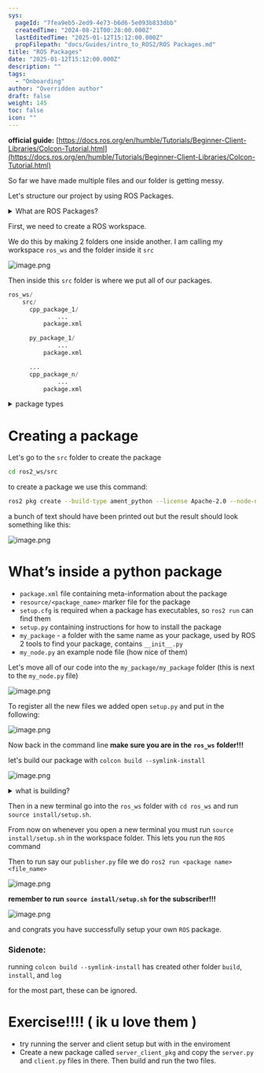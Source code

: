 ```yaml
---
sys:
  pageId: "7fea9eb5-2ed9-4e73-b6d6-5e093b833dbb"
  createdTime: "2024-08-21T00:28:00.000Z"
  lastEditedTime: "2025-01-12T15:12:00.000Z"
  propFilepath: "docs/Guides/intro_to_ROS2/ROS Packages.md"
title: "ROS Packages"
date: "2025-01-12T15:12:00.000Z"
description: ""
tags:
  - "Onboarding"
author: "Overridden author"
draft: false
weight: 145
toc: false
icon: ""
---
```


**official guide:** [https://docs.ros.org/en/humble/Tutorials/Beginner-Client-Libraries/Colcon-Tutorial.html](https://docs.ros.org/en/humble/Tutorials/Beginner-Client-Libraries/Colcon-Tutorial.html)

So far we have made multiple files and our folder is getting messy.

Let's structure our project by using ROS Packages.

<details>

<summary>What are ROS Packages?</summary>

ROS Packages are, as the name implies, packages of code that are highly sharable between ROS developers.

They consist of a folder, `package.xml` file, and source code

```python
      cpp_package_1/
		      ... imagine much code files here ..
          package.xml
```

</details>

First, we need to create a ROS workspace.

We do this by making 2 folders one inside another. I am calling my workspace `ros_ws` and the folder inside it `src`

![image.png](https://prod-files-secure.s3.us-west-2.amazonaws.com/d518164a-d88e-44d1-a4ee-3adb3bd8bce0/70706947-fd18-4537-a67b-e12946812d31/image.png?X-Amz-Algorithm=AWS4-HMAC-SHA256&X-Amz-Content-Sha256=UNSIGNED-PAYLOAD&X-Amz-Credential=ASIAZI2LB466263T4JVF%2F20250406%2Fus-west-2%2Fs3%2Faws4_request&X-Amz-Date=20250406T080934Z&X-Amz-Expires=3600&X-Amz-Security-Token=IQoJb3JpZ2luX2VjEMf%2F%2F%2F%2F%2F%2F%2F%2F%2F%2FwEaCXVzLXdlc3QtMiJGMEQCIGFEixhNHGmuZWANjRCwb4vpLqOkjrohOGgrYSLVSO4qAiAKRrHZI%2Fxes2OfwTCX4LUpxn%2FZYEJglpPywf4yJc9zKyr%2FAwhAEAAaDDYzNzQyMzE4MzgwNSIM%2BZcbaCZGVmTJVZW8KtwDcC3iy24aqt40HiPBt%2BIF5oRrHHFVxqpHU%2FltboZWJ5lNgwp6KItty7wjetWd6MscQoe3LefrraNTKil5s9bm07e9KXSYfh%2FDTLdOWK%2FjZLzJo8%2Fys7GZ%2BEFZM9D040%2FfZIbaSew3I1%2BWjO6tklegwDqY4ZGlkiFhAS6c1aCIpVbJNB4rRBM4Pm44dJjZZd6ByuSe1Oi4X0dYKzUekXxdm6tDmBidLRe8hxESk6e3cRMnDUU9tJbK%2FFxqTz6BFnmlw4ly807X1FYvNSZhsQ081tT04YkIl5TgjyQPzGdVE2WNS6LYjgz%2BsCXpAMiEPK6BE1S%2FekB9POAYuey0VM%2FVi%2Bxfs9b%2FgvSwE8rf2Fn4qU%2BX9aYmb8WC1bgEPCWFYDROgbIuaOO3D23wBGKe%2FtAafpZDVVaaEBOUieg2sHdN812GiObcRyTGpIsYz37R401p%2FZBeUl3NoSKteVLxG%2FDvaNnzdrh5QCzC2Y9oXCDSY5zpaNtwFPLQBfO%2F4hATVETIZb09nkN1G0fIoimChwBYZZ4ImKn4CLUSt%2F74SdGlbvLmPowkl2RHopX392YrRRGE%2BgT%2B%2BTI9sOUppuwWhoACVnnulLJdtCW%2FTdtK76ErZh1X3VR1J4GbAZId%2FJwww8DIvwY6pgH5%2Bum2stwMIrLzVJAm9t4YNxRAG6vHwuurlL7ElOgqOMiInuVQ0PWnm74o7krf461jS%2B5O0FU2Xt%2BX9C%2B6mixMwZrJkCkBsGdxrgIBgCF7aNtz3y2dFExPXrDbj26xER77WwZgJQFwHdw4Yril5LGw%2FE%2Fl9T9XNt1NKUzqw%2FTxSVjsiyaVsWXdM7kVkNxbkUW5za%2BkVySAU7qRuLYkkt%2F0GW4IZjOO&X-Amz-Signature=2195fe37e4fcce3917cc4f81a2ced4783882e203296225763d58237f88971c59&X-Amz-SignedHeaders=host&x-id=GetObject)

Then inside this `src` folder is where we put all of our packages.

```python
ros_ws/
    src/
      cpp_package_1/
		      ...
          package.xml

      py_package_1/
		      ...
          package.xml

      ...
      cpp_package_n/
		      ...
          package.xml

```

<details>

<summary>package types</summary>

packages can be either `C++` or python.

the intern file structure is different for each but for this guide we will stick to creating python packages

</details>

# Creating a package

Let's go to the `src` folder to create the package

```bash
cd ros2_ws/src
```

to create a package we use this command:

```bash
ros2 pkg create --build-type ament_python --license Apache-2.0 --node-name my_node my_package
```

a bunch of text should have been printed out but the result should look something like this:

![image.png](https://prod-files-secure.s3.us-west-2.amazonaws.com/d518164a-d88e-44d1-a4ee-3adb3bd8bce0/e6cf1e3f-8512-4a3e-b131-079f800bf3e8/image.png?X-Amz-Algorithm=AWS4-HMAC-SHA256&X-Amz-Content-Sha256=UNSIGNED-PAYLOAD&X-Amz-Credential=ASIAZI2LB466263T4JVF%2F20250406%2Fus-west-2%2Fs3%2Faws4_request&X-Amz-Date=20250406T080934Z&X-Amz-Expires=3600&X-Amz-Security-Token=IQoJb3JpZ2luX2VjEMf%2F%2F%2F%2F%2F%2F%2F%2F%2F%2FwEaCXVzLXdlc3QtMiJGMEQCIGFEixhNHGmuZWANjRCwb4vpLqOkjrohOGgrYSLVSO4qAiAKRrHZI%2Fxes2OfwTCX4LUpxn%2FZYEJglpPywf4yJc9zKyr%2FAwhAEAAaDDYzNzQyMzE4MzgwNSIM%2BZcbaCZGVmTJVZW8KtwDcC3iy24aqt40HiPBt%2BIF5oRrHHFVxqpHU%2FltboZWJ5lNgwp6KItty7wjetWd6MscQoe3LefrraNTKil5s9bm07e9KXSYfh%2FDTLdOWK%2FjZLzJo8%2Fys7GZ%2BEFZM9D040%2FfZIbaSew3I1%2BWjO6tklegwDqY4ZGlkiFhAS6c1aCIpVbJNB4rRBM4Pm44dJjZZd6ByuSe1Oi4X0dYKzUekXxdm6tDmBidLRe8hxESk6e3cRMnDUU9tJbK%2FFxqTz6BFnmlw4ly807X1FYvNSZhsQ081tT04YkIl5TgjyQPzGdVE2WNS6LYjgz%2BsCXpAMiEPK6BE1S%2FekB9POAYuey0VM%2FVi%2Bxfs9b%2FgvSwE8rf2Fn4qU%2BX9aYmb8WC1bgEPCWFYDROgbIuaOO3D23wBGKe%2FtAafpZDVVaaEBOUieg2sHdN812GiObcRyTGpIsYz37R401p%2FZBeUl3NoSKteVLxG%2FDvaNnzdrh5QCzC2Y9oXCDSY5zpaNtwFPLQBfO%2F4hATVETIZb09nkN1G0fIoimChwBYZZ4ImKn4CLUSt%2F74SdGlbvLmPowkl2RHopX392YrRRGE%2BgT%2B%2BTI9sOUppuwWhoACVnnulLJdtCW%2FTdtK76ErZh1X3VR1J4GbAZId%2FJwww8DIvwY6pgH5%2Bum2stwMIrLzVJAm9t4YNxRAG6vHwuurlL7ElOgqOMiInuVQ0PWnm74o7krf461jS%2B5O0FU2Xt%2BX9C%2B6mixMwZrJkCkBsGdxrgIBgCF7aNtz3y2dFExPXrDbj26xER77WwZgJQFwHdw4Yril5LGw%2FE%2Fl9T9XNt1NKUzqw%2FTxSVjsiyaVsWXdM7kVkNxbkUW5za%2BkVySAU7qRuLYkkt%2F0GW4IZjOO&X-Amz-Signature=ab53b265fc2bac4df3bb12d2634ce1f257cce6b671d4468380adfe01e06f3206&X-Amz-SignedHeaders=host&x-id=GetObject)

# What’s inside a python package

- `package.xml` file containing meta-information about the package
- `resource/<package_name>` marker file for the package
- `setup.cfg` is required when a package has executables, so `ros2 run` can find them
- `setup.py` containing instructions for how to install the package
- `my_package` - a folder with the same name as your package, used by ROS 2 tools to find your package, contains `__init__.py`
- `my_node.py` an example node file (how nice of them)

Let's move all of our code into the `my_package/my_package` folder (this is next to the `my_node.py` file)

![image.png](https://prod-files-secure.s3.us-west-2.amazonaws.com/d518164a-d88e-44d1-a4ee-3adb3bd8bce0/9ce58f11-0da9-4d3e-b86d-506a9685d378/image.png?X-Amz-Algorithm=AWS4-HMAC-SHA256&X-Amz-Content-Sha256=UNSIGNED-PAYLOAD&X-Amz-Credential=ASIAZI2LB466263T4JVF%2F20250406%2Fus-west-2%2Fs3%2Faws4_request&X-Amz-Date=20250406T080934Z&X-Amz-Expires=3600&X-Amz-Security-Token=IQoJb3JpZ2luX2VjEMf%2F%2F%2F%2F%2F%2F%2F%2F%2F%2FwEaCXVzLXdlc3QtMiJGMEQCIGFEixhNHGmuZWANjRCwb4vpLqOkjrohOGgrYSLVSO4qAiAKRrHZI%2Fxes2OfwTCX4LUpxn%2FZYEJglpPywf4yJc9zKyr%2FAwhAEAAaDDYzNzQyMzE4MzgwNSIM%2BZcbaCZGVmTJVZW8KtwDcC3iy24aqt40HiPBt%2BIF5oRrHHFVxqpHU%2FltboZWJ5lNgwp6KItty7wjetWd6MscQoe3LefrraNTKil5s9bm07e9KXSYfh%2FDTLdOWK%2FjZLzJo8%2Fys7GZ%2BEFZM9D040%2FfZIbaSew3I1%2BWjO6tklegwDqY4ZGlkiFhAS6c1aCIpVbJNB4rRBM4Pm44dJjZZd6ByuSe1Oi4X0dYKzUekXxdm6tDmBidLRe8hxESk6e3cRMnDUU9tJbK%2FFxqTz6BFnmlw4ly807X1FYvNSZhsQ081tT04YkIl5TgjyQPzGdVE2WNS6LYjgz%2BsCXpAMiEPK6BE1S%2FekB9POAYuey0VM%2FVi%2Bxfs9b%2FgvSwE8rf2Fn4qU%2BX9aYmb8WC1bgEPCWFYDROgbIuaOO3D23wBGKe%2FtAafpZDVVaaEBOUieg2sHdN812GiObcRyTGpIsYz37R401p%2FZBeUl3NoSKteVLxG%2FDvaNnzdrh5QCzC2Y9oXCDSY5zpaNtwFPLQBfO%2F4hATVETIZb09nkN1G0fIoimChwBYZZ4ImKn4CLUSt%2F74SdGlbvLmPowkl2RHopX392YrRRGE%2BgT%2B%2BTI9sOUppuwWhoACVnnulLJdtCW%2FTdtK76ErZh1X3VR1J4GbAZId%2FJwww8DIvwY6pgH5%2Bum2stwMIrLzVJAm9t4YNxRAG6vHwuurlL7ElOgqOMiInuVQ0PWnm74o7krf461jS%2B5O0FU2Xt%2BX9C%2B6mixMwZrJkCkBsGdxrgIBgCF7aNtz3y2dFExPXrDbj26xER77WwZgJQFwHdw4Yril5LGw%2FE%2Fl9T9XNt1NKUzqw%2FTxSVjsiyaVsWXdM7kVkNxbkUW5za%2BkVySAU7qRuLYkkt%2F0GW4IZjOO&X-Amz-Signature=8adcc8907addb60815278bf3437ced386ac8036ba349a06c7f09c2f9d542c8c7&X-Amz-SignedHeaders=host&x-id=GetObject)

To register all the new files we added open `setup.py` and put in the following:

![image.png](https://prod-files-secure.s3.us-west-2.amazonaws.com/d518164a-d88e-44d1-a4ee-3adb3bd8bce0/1cd7c262-4cae-4496-9d75-c178537d24a2/image.png?X-Amz-Algorithm=AWS4-HMAC-SHA256&X-Amz-Content-Sha256=UNSIGNED-PAYLOAD&X-Amz-Credential=ASIAZI2LB466263T4JVF%2F20250406%2Fus-west-2%2Fs3%2Faws4_request&X-Amz-Date=20250406T080934Z&X-Amz-Expires=3600&X-Amz-Security-Token=IQoJb3JpZ2luX2VjEMf%2F%2F%2F%2F%2F%2F%2F%2F%2F%2FwEaCXVzLXdlc3QtMiJGMEQCIGFEixhNHGmuZWANjRCwb4vpLqOkjrohOGgrYSLVSO4qAiAKRrHZI%2Fxes2OfwTCX4LUpxn%2FZYEJglpPywf4yJc9zKyr%2FAwhAEAAaDDYzNzQyMzE4MzgwNSIM%2BZcbaCZGVmTJVZW8KtwDcC3iy24aqt40HiPBt%2BIF5oRrHHFVxqpHU%2FltboZWJ5lNgwp6KItty7wjetWd6MscQoe3LefrraNTKil5s9bm07e9KXSYfh%2FDTLdOWK%2FjZLzJo8%2Fys7GZ%2BEFZM9D040%2FfZIbaSew3I1%2BWjO6tklegwDqY4ZGlkiFhAS6c1aCIpVbJNB4rRBM4Pm44dJjZZd6ByuSe1Oi4X0dYKzUekXxdm6tDmBidLRe8hxESk6e3cRMnDUU9tJbK%2FFxqTz6BFnmlw4ly807X1FYvNSZhsQ081tT04YkIl5TgjyQPzGdVE2WNS6LYjgz%2BsCXpAMiEPK6BE1S%2FekB9POAYuey0VM%2FVi%2Bxfs9b%2FgvSwE8rf2Fn4qU%2BX9aYmb8WC1bgEPCWFYDROgbIuaOO3D23wBGKe%2FtAafpZDVVaaEBOUieg2sHdN812GiObcRyTGpIsYz37R401p%2FZBeUl3NoSKteVLxG%2FDvaNnzdrh5QCzC2Y9oXCDSY5zpaNtwFPLQBfO%2F4hATVETIZb09nkN1G0fIoimChwBYZZ4ImKn4CLUSt%2F74SdGlbvLmPowkl2RHopX392YrRRGE%2BgT%2B%2BTI9sOUppuwWhoACVnnulLJdtCW%2FTdtK76ErZh1X3VR1J4GbAZId%2FJwww8DIvwY6pgH5%2Bum2stwMIrLzVJAm9t4YNxRAG6vHwuurlL7ElOgqOMiInuVQ0PWnm74o7krf461jS%2B5O0FU2Xt%2BX9C%2B6mixMwZrJkCkBsGdxrgIBgCF7aNtz3y2dFExPXrDbj26xER77WwZgJQFwHdw4Yril5LGw%2FE%2Fl9T9XNt1NKUzqw%2FTxSVjsiyaVsWXdM7kVkNxbkUW5za%2BkVySAU7qRuLYkkt%2F0GW4IZjOO&X-Amz-Signature=ca80abd5786dccdec56ecdbedd620cc941c9b982f8f5fcfdc618fc26698c4f9d&X-Amz-SignedHeaders=host&x-id=GetObject)

Now back in the command line **make sure you are in the** **`ros_ws`** **folder!!!**

let's build our package with `colcon build --symlink-install`

![image.png](https://prod-files-secure.s3.us-west-2.amazonaws.com/d518164a-d88e-44d1-a4ee-3adb3bd8bce0/2f2a0d27-b173-48fd-b189-5f5c0ce65619/image.png?X-Amz-Algorithm=AWS4-HMAC-SHA256&X-Amz-Content-Sha256=UNSIGNED-PAYLOAD&X-Amz-Credential=ASIAZI2LB466263T4JVF%2F20250406%2Fus-west-2%2Fs3%2Faws4_request&X-Amz-Date=20250406T080934Z&X-Amz-Expires=3600&X-Amz-Security-Token=IQoJb3JpZ2luX2VjEMf%2F%2F%2F%2F%2F%2F%2F%2F%2F%2FwEaCXVzLXdlc3QtMiJGMEQCIGFEixhNHGmuZWANjRCwb4vpLqOkjrohOGgrYSLVSO4qAiAKRrHZI%2Fxes2OfwTCX4LUpxn%2FZYEJglpPywf4yJc9zKyr%2FAwhAEAAaDDYzNzQyMzE4MzgwNSIM%2BZcbaCZGVmTJVZW8KtwDcC3iy24aqt40HiPBt%2BIF5oRrHHFVxqpHU%2FltboZWJ5lNgwp6KItty7wjetWd6MscQoe3LefrraNTKil5s9bm07e9KXSYfh%2FDTLdOWK%2FjZLzJo8%2Fys7GZ%2BEFZM9D040%2FfZIbaSew3I1%2BWjO6tklegwDqY4ZGlkiFhAS6c1aCIpVbJNB4rRBM4Pm44dJjZZd6ByuSe1Oi4X0dYKzUekXxdm6tDmBidLRe8hxESk6e3cRMnDUU9tJbK%2FFxqTz6BFnmlw4ly807X1FYvNSZhsQ081tT04YkIl5TgjyQPzGdVE2WNS6LYjgz%2BsCXpAMiEPK6BE1S%2FekB9POAYuey0VM%2FVi%2Bxfs9b%2FgvSwE8rf2Fn4qU%2BX9aYmb8WC1bgEPCWFYDROgbIuaOO3D23wBGKe%2FtAafpZDVVaaEBOUieg2sHdN812GiObcRyTGpIsYz37R401p%2FZBeUl3NoSKteVLxG%2FDvaNnzdrh5QCzC2Y9oXCDSY5zpaNtwFPLQBfO%2F4hATVETIZb09nkN1G0fIoimChwBYZZ4ImKn4CLUSt%2F74SdGlbvLmPowkl2RHopX392YrRRGE%2BgT%2B%2BTI9sOUppuwWhoACVnnulLJdtCW%2FTdtK76ErZh1X3VR1J4GbAZId%2FJwww8DIvwY6pgH5%2Bum2stwMIrLzVJAm9t4YNxRAG6vHwuurlL7ElOgqOMiInuVQ0PWnm74o7krf461jS%2B5O0FU2Xt%2BX9C%2B6mixMwZrJkCkBsGdxrgIBgCF7aNtz3y2dFExPXrDbj26xER77WwZgJQFwHdw4Yril5LGw%2FE%2Fl9T9XNt1NKUzqw%2FTxSVjsiyaVsWXdM7kVkNxbkUW5za%2BkVySAU7qRuLYkkt%2F0GW4IZjOO&X-Amz-Signature=eb808ff9ccad02f74fdfc1d2d2dbf21130b5686d6b599a6d62fc135a7014794b&X-Amz-SignedHeaders=host&x-id=GetObject)

<details>

<summary>what is building?</summary>

if you are a CS major at Rose-Hulman you will learn the answer to this in CSSE132

but TLDR; is it combines all the code files into one program that can be run easily 

</details>

Then in a new terminal go into the `ros_ws` folder with `cd ros_ws` and run `source install/setup.sh`. 

From now on whenever you open a new terminal you must run `source install/setup.sh` in the workspace folder. This lets you run the `ROS` command

Then to run say our `publisher.py` file we do `ros2 run <package name> <file_name>`

![image.png](https://prod-files-secure.s3.us-west-2.amazonaws.com/d518164a-d88e-44d1-a4ee-3adb3bd8bce0/4f4b1219-3a44-4632-aa0a-ce3471699f59/image.png?X-Amz-Algorithm=AWS4-HMAC-SHA256&X-Amz-Content-Sha256=UNSIGNED-PAYLOAD&X-Amz-Credential=ASIAZI2LB466263T4JVF%2F20250406%2Fus-west-2%2Fs3%2Faws4_request&X-Amz-Date=20250406T080934Z&X-Amz-Expires=3600&X-Amz-Security-Token=IQoJb3JpZ2luX2VjEMf%2F%2F%2F%2F%2F%2F%2F%2F%2F%2FwEaCXVzLXdlc3QtMiJGMEQCIGFEixhNHGmuZWANjRCwb4vpLqOkjrohOGgrYSLVSO4qAiAKRrHZI%2Fxes2OfwTCX4LUpxn%2FZYEJglpPywf4yJc9zKyr%2FAwhAEAAaDDYzNzQyMzE4MzgwNSIM%2BZcbaCZGVmTJVZW8KtwDcC3iy24aqt40HiPBt%2BIF5oRrHHFVxqpHU%2FltboZWJ5lNgwp6KItty7wjetWd6MscQoe3LefrraNTKil5s9bm07e9KXSYfh%2FDTLdOWK%2FjZLzJo8%2Fys7GZ%2BEFZM9D040%2FfZIbaSew3I1%2BWjO6tklegwDqY4ZGlkiFhAS6c1aCIpVbJNB4rRBM4Pm44dJjZZd6ByuSe1Oi4X0dYKzUekXxdm6tDmBidLRe8hxESk6e3cRMnDUU9tJbK%2FFxqTz6BFnmlw4ly807X1FYvNSZhsQ081tT04YkIl5TgjyQPzGdVE2WNS6LYjgz%2BsCXpAMiEPK6BE1S%2FekB9POAYuey0VM%2FVi%2Bxfs9b%2FgvSwE8rf2Fn4qU%2BX9aYmb8WC1bgEPCWFYDROgbIuaOO3D23wBGKe%2FtAafpZDVVaaEBOUieg2sHdN812GiObcRyTGpIsYz37R401p%2FZBeUl3NoSKteVLxG%2FDvaNnzdrh5QCzC2Y9oXCDSY5zpaNtwFPLQBfO%2F4hATVETIZb09nkN1G0fIoimChwBYZZ4ImKn4CLUSt%2F74SdGlbvLmPowkl2RHopX392YrRRGE%2BgT%2B%2BTI9sOUppuwWhoACVnnulLJdtCW%2FTdtK76ErZh1X3VR1J4GbAZId%2FJwww8DIvwY6pgH5%2Bum2stwMIrLzVJAm9t4YNxRAG6vHwuurlL7ElOgqOMiInuVQ0PWnm74o7krf461jS%2B5O0FU2Xt%2BX9C%2B6mixMwZrJkCkBsGdxrgIBgCF7aNtz3y2dFExPXrDbj26xER77WwZgJQFwHdw4Yril5LGw%2FE%2Fl9T9XNt1NKUzqw%2FTxSVjsiyaVsWXdM7kVkNxbkUW5za%2BkVySAU7qRuLYkkt%2F0GW4IZjOO&X-Amz-Signature=ec5b9b137673f3660d88a97372421568ab7cfc5d70d00b884d557d7db4637821&X-Amz-SignedHeaders=host&x-id=GetObject)

**remember to run** **`source install/setup.sh`** **for the subscriber!!!**

![image.png](https://prod-files-secure.s3.us-west-2.amazonaws.com/d518164a-d88e-44d1-a4ee-3adb3bd8bce0/02121119-dad4-49ec-8356-c956108b4243/image.png?X-Amz-Algorithm=AWS4-HMAC-SHA256&X-Amz-Content-Sha256=UNSIGNED-PAYLOAD&X-Amz-Credential=ASIAZI2LB466263T4JVF%2F20250406%2Fus-west-2%2Fs3%2Faws4_request&X-Amz-Date=20250406T080934Z&X-Amz-Expires=3600&X-Amz-Security-Token=IQoJb3JpZ2luX2VjEMf%2F%2F%2F%2F%2F%2F%2F%2F%2F%2FwEaCXVzLXdlc3QtMiJGMEQCIGFEixhNHGmuZWANjRCwb4vpLqOkjrohOGgrYSLVSO4qAiAKRrHZI%2Fxes2OfwTCX4LUpxn%2FZYEJglpPywf4yJc9zKyr%2FAwhAEAAaDDYzNzQyMzE4MzgwNSIM%2BZcbaCZGVmTJVZW8KtwDcC3iy24aqt40HiPBt%2BIF5oRrHHFVxqpHU%2FltboZWJ5lNgwp6KItty7wjetWd6MscQoe3LefrraNTKil5s9bm07e9KXSYfh%2FDTLdOWK%2FjZLzJo8%2Fys7GZ%2BEFZM9D040%2FfZIbaSew3I1%2BWjO6tklegwDqY4ZGlkiFhAS6c1aCIpVbJNB4rRBM4Pm44dJjZZd6ByuSe1Oi4X0dYKzUekXxdm6tDmBidLRe8hxESk6e3cRMnDUU9tJbK%2FFxqTz6BFnmlw4ly807X1FYvNSZhsQ081tT04YkIl5TgjyQPzGdVE2WNS6LYjgz%2BsCXpAMiEPK6BE1S%2FekB9POAYuey0VM%2FVi%2Bxfs9b%2FgvSwE8rf2Fn4qU%2BX9aYmb8WC1bgEPCWFYDROgbIuaOO3D23wBGKe%2FtAafpZDVVaaEBOUieg2sHdN812GiObcRyTGpIsYz37R401p%2FZBeUl3NoSKteVLxG%2FDvaNnzdrh5QCzC2Y9oXCDSY5zpaNtwFPLQBfO%2F4hATVETIZb09nkN1G0fIoimChwBYZZ4ImKn4CLUSt%2F74SdGlbvLmPowkl2RHopX392YrRRGE%2BgT%2B%2BTI9sOUppuwWhoACVnnulLJdtCW%2FTdtK76ErZh1X3VR1J4GbAZId%2FJwww8DIvwY6pgH5%2Bum2stwMIrLzVJAm9t4YNxRAG6vHwuurlL7ElOgqOMiInuVQ0PWnm74o7krf461jS%2B5O0FU2Xt%2BX9C%2B6mixMwZrJkCkBsGdxrgIBgCF7aNtz3y2dFExPXrDbj26xER77WwZgJQFwHdw4Yril5LGw%2FE%2Fl9T9XNt1NKUzqw%2FTxSVjsiyaVsWXdM7kVkNxbkUW5za%2BkVySAU7qRuLYkkt%2F0GW4IZjOO&X-Amz-Signature=e30c86243c901660272c97f54149b1f1f78fc5d0efc39532072ee458e4c70320&X-Amz-SignedHeaders=host&x-id=GetObject)

and congrats you have successfully setup your own `ROS` package.

### Sidenote:

running `colcon build --symlink-install` has created other folder `build`, `install`, and `log`

for the most part, these can be ignored.

# Exercise!!!! ( ik u love them )

- try running the server and client setup but with in the enviroment
- Create a new package called `server_client_pkg` and copy the `server.py` and `client.py` files in there. Then build and run the two files.
